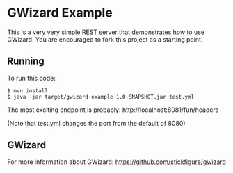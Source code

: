 # GWizard Example

This is a very very simple REST server that demonstrates how to use GWizard. You are encouraged to fork this
project as a starting point.

## Running

To run this code:

```
$ mvn install
$ java -jar target/gwizard-example-1.0-SNAPSHOT.jar test.yml
```

The most exciting endpoint is probably: http://localhost:8081/fun/headers

(Note that test.yml changes the port from the default of 8080)

## GWizard

For more information about GWizard:
https://github.com/stickfigure/gwizard
